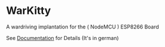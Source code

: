 # WarKitty
A wardriving implantation for the ( NodeMCU ) ESP8266 Board

See <a href="Documentation.pdf">Documentation</a> for Details (It's in german)
